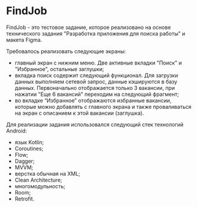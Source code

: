 
# FindJob

FindJob - это тестовое задание, которое реализовано на основе технического задания "Разработка приложения для поиска работы" и макета Figma.

Требовалось реализовать следующие экраны:
 - главный экран с нижним меню. Две активные вкладки "Поиск" и "Избранное", остальные заглушки;
 - вкладка поиск содержит следующий функционал. Для загрузки данных выполняем сетевой запрос, данные кэшируются в базу данных. Первоначально отображается только 3 вакансии, при нажатии "Еще 6 вакансий" переходим на следующий фрагмент;
 - во вкладке “Избранное” отображаются избранные вакансии, которые можно добавлять с главного экрана и также проваливаться на экран с описанием к этой вакансии (заглушка). 

Для реализации задания использовался следующий стек технологий Android:
   - язык Kotlin;
   - Coroutines;
   - Flow;
   - Dagger;
   - MVVM;
   - верстка обычная на XML;
   - Clean Architecture;
   - многомодульность;
   - Room;
   - Retrofit.
